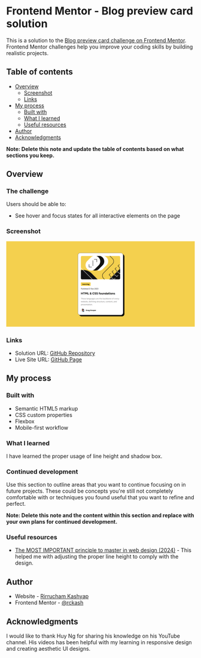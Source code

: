 # Frontend Mentor - Blog preview card solution

This is a solution to the [Blog preview card challenge on Frontend Mentor](https://www.frontendmentor.io/challenges/blog-preview-card-ckPaj01IcS). Frontend Mentor challenges help you improve your coding skills by building realistic projects.

## Table of contents

- [Overview](#overview)
  - [Screenshot](#screenshot)
  - [Links](#links)
- [My process](#my-process)
  - [Built with](#built-with)
  - [What I learned](#what-i-learned)
  - [Useful resources](#useful-resources)
- [Author](#author)
- [Acknowledgments](#acknowledgments)

**Note: Delete this note and update the table of contents based on what sections you keep.**

## Overview

### The challenge

Users should be able to:

- See hover and focus states for all interactive elements on the page

### Screenshot

![](./assets/images/blog-preview-card.png)

### Links

- Solution URL: [GitHub Repository](https://github.com/rckash/blog-preview-card)
- Live Site URL: [GitHub Page](https://rckash.github.io/blog-preview-card/)

## My process

### Built with

- Semantic HTML5 markup
- CSS custom properties
- Flexbox
- Mobile-first workflow

### What I learned

I have learned the proper usage of line height and shadow box.

### Continued development

Use this section to outline areas that you want to continue focusing on in future projects. These could be concepts you're still not completely comfortable with or techniques you found useful that you want to refine and perfect.

**Note: Delete this note and the content within this section and replace with your own plans for continued development.**

### Useful resources

- [The MOST IMPORTANT principle to master in web design (2024)](https://www.youtube.com/watch?v=rLTvSiKt0vk&t=377s) - This helped me with adjusting the proper line height to comply with the design.

## Author

- Website - [Rirrucham Kashyap](https:github.com/rckash)
- Frontend Mentor - [@rckash](https://www.frontendmentor.io/profile/rckash)

## Acknowledgments

I would like to thank Huy Ng for sharing his knowledge on his YouTube channel. His videos has been helpful with my learning in responsive design and creating aesthetic UI designs.
